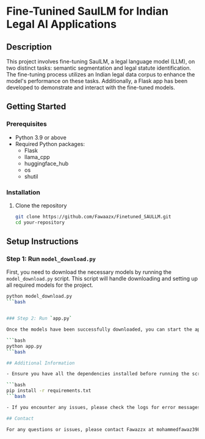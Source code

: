 # Fine-Tunined SaulLM for Indian Legal AI Applications

## Description
This project involves fine-tuning SaulLM, a legal language model (LLM), on two distinct tasks: semantic segmentation and legal statute identification. The fine-tuning process utilizes an Indian legal data corpus to enhance the model's performance on these tasks. Additionally, a Flask app has been developed to demonstrate and interact with the fine-tuned models.

## Getting Started

### Prerequisites
- Python 3.9 or above
- Required Python packages:
  - Flask
  - llama_cpp
  - huggingface_hub
  - os
  - shutil

### Installation
1. Clone the repository
   ```bash
   git clone https://github.com/Fawaazx/Finetuned_SAULLM.git
   cd your-repository
## Setup Instructions

### Step 1: Run `model_download.py`

First, you need to download the necessary models by running the `model_download.py` script. This script will handle downloading and setting up all required models for the project.

```bash
python model_download.py
```bash


### Step 2: Run `app.py`

Once the models have been successfully downloaded, you can start the application by running the `app.py` script.

```bash
python app.py
```bash

## Additional Information

- Ensure you have all the dependencies installed before running the scripts. You can install them using:

```bash
pip install -r requirements.txt
```bash

- If you encounter any issues, please check the logs for error messages and verify that all dependencies are correctly installed.

## Contact

For any questions or issues, please contact Fawazzx at mohammedfawaz398@gmail.com.
